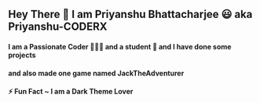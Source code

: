 
## Hey There 👋 I am Priyanshu Bhattacharjee 😃 aka Priyanshu-CODERX
#### I am a Passionate Coder 👨🏻‍💻 and a student 🤟 and I have done some projects
#### and also made one game named JackTheAdventurer

#### ⚡ Fun Fact ~ I am a Dark Theme Lover
